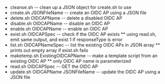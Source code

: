 * cleanse.sh -- clean up a JSON object for create.sh to use
* create.sh JSONFileName -- create an OIDC AP  using a JSON file
* delete.sh OIDCAPName -- delete a disabled OIDC AP
* disable.sh OIDCAPName -- disable an OIDC AP
* enable.sh OIDCAPName -- enable an OIDC AP
* exist.sh OIDCAPSpec -- check if the OIDC AP exists
** using read.sh, emit same output, and exist 1 if responseType is error
* list.sh OIDCAPNameSpec -- list the existing OIDC APs in JSON array
** prints out empty array if exist.sh fails
* maketemp.sh ExistingOIDCAPName -- make a template script from an existing OIDC AP
** only OIDC AP name is parameterized
* read.sh OIDCAPSpec  -- GET the OIDC AP
* update.sh OIDCAPName JSONFileName -- update the OIDC AP using a JSON file
